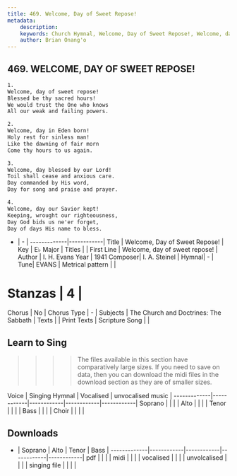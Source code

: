 ```yaml
---
title: 469. Welcome, Day of Sweet Repose!
metadata:
    description: 
    keywords: Church Hymnal, Welcome, Day of Sweet Repose!, Welcome, day of sweet repose!, 
    author: Brian Onang'o
---
```



## 469. WELCOME, DAY OF SWEET REPOSE!

```txt
1.
Welcome, day of sweet repose!
Blessed be thy sacred hours!
We would trust the One who knows
All our weak and failing powers.

2.
Welcome, day in Eden born!
Holy rest for sinless man!
Like the dawning of fair morn
Come thy hours to us again.

3.
Welcome, day blessed by our Lord!
Toil shall cease and anxious care.
Day commanded by His word,
Day for song and praise and prayer.

4.
Welcome, day our Savior kept!
Keeping, wrought our righteousness,
Day God bids us ne'er forget,
Day of days His name to bless.
```

- |   -  |
-------------|------------|
Title | Welcome, Day of Sweet Repose! |
Key | E♭ Major |
Titles |  |
First Line | Welcome, day of sweet repose! |
Author | I. H. Evans
Year | 1941
Composer| I. A. Steinel |
Hymnal|  - |
Tune| EVANS |
Metrical pattern | |
# Stanzas | 4 |
Chorus | No |
Chorus Type | - |
Subjects | The Church and Doctrines: The Sabbath |
Texts |  |
Print Texts | 
Scripture Song |  |
  
## Learn to Sing

>>>> The files available in this section have comparatively large sizes. If you need to save on data, then you can download the midi files in the download section as they are of smaller sizes.

Voice |  Singing Hymnal | Vocalised | unvocalised music |
-------------|------------|------------|------------|------------|
Soprano | | | |
Alto | | | |
Tenor | | | |
Bass | | | |
Choir | | | |

## Downloads

- |  Soprano | Alto | Tenor | Bass |
-------------|------------|------------|------------|------------|
pdf | | | |
midi | | | |
vocalised | | | |
unvolcalised | | | |
singing file | | | |
  